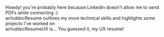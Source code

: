 Howdy! you're probably here because LinkedIn doesn't allow me to send PDFs while connecting :)  
achubbicResume outlines my more technical skills and highlights some projects I've worked on  
achubbicResumeUX is... You guessed it, my UX resume!
